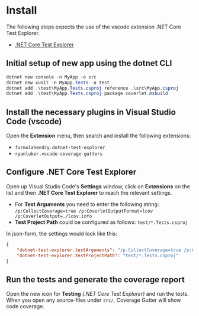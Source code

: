 # Install

The following steps expects the use of the vscode extension .NET Core Test Explorer.

-   [.NET Core Test Explorer](https://github.com/formulahendry/vscode-dotnet-test-explorer)

## Initial setup of new app using the dotnet CLI

```powershell
dotnet new console -n MyApp -o src
dotnet new xunit -n MyApp.Tests -o test
dotnet add .\test\MyApp.Tests.csproj reference .\src\MyApp.csproj
dotnet add .\test\MyApp.Tests.csproj package coverlet.msbuild
```

## Install the necessary plugins in Visual Studio Code (vscode)

Open the **Extension** menu, then search and install the following extensions:

-   `formulahendry.dotnet-test-explorer`
-   `ryanluker.vscode-coverage-gutters`

## Configure .NET Core Test Explorer

Open up Visual Studio Code's **Settings** window, click on **Extensions** on the list and then **.NET Core Test Explorer** to reach the relevant settings.

-   For **Test Arguments** you need to enter the following string: `/p:CollectCoverage=true /p:CoverletOutputFormat=lcov /p:CoverletOutput=./lcov.info`
-   **Test Project Path** could be configured as follows: `test/*.Tests.csproj`

In json-form, the settings would look like this:

```json
{
    "dotnet-test-explorer.testArguments": "/p:CollectCoverage=true /p:CoverletOutputFormat=lcov /p:CoverletOutput=./lcov.info",
    "dotnet-test-explorer.testProjectPath": "test/*.Tests.csproj"
}
```

## Run the tests and generate the coverage report

Open the new icon for **Testing** _(.NET Core Test Explorer)_ and run the tests.
When you open any source-files under `src/`, Coverage Gutter will show code coverage.
